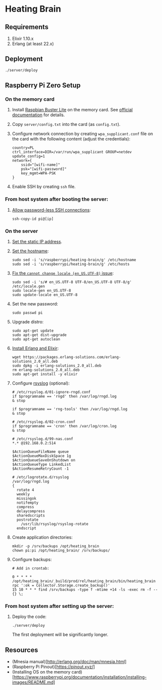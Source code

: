 # Heating Brain

## Requirements

1. Elixir 1.10.x
1. Erlang (at least 22.x)

## Deployment

```bash
./server/deploy
```

## Raspberry Pi Zero Setup

### On the memory card

1. Install [Raspbian Buster Lite](https://www.raspberrypi.org/downloads/raspbian/) on the memory card. See [official documentation](https://www.raspberrypi.org/documentation/installation/installing-images/README.md) for details.
1. Copy `server/config.txt` into the card (as `config.txt`).
1. Configure network connection by creating `wpa_supplicant.conf` file on the card with the following content (adjust the credentials):

    ```
    country=PL
    ctrl_interface=DIR=/var/run/wpa_supplicant GROUP=netdev
    update_config=1
    network={
        ssid="[wifi-name]"
        psk="[wifi-password]"
        key_mgmt=WPA-PSK
    }
    ```
1. Enable SSH by creating `ssh` file.

### From host system after booting the server:

1. [Allow password-less SSH connections](https://www.raspberrypi.org/documentation/remote-access/ssh/passwordless.md):

    ```
    ssh-copy-id pi@[ip]
    ```

### On the server

1. [Set the static IP address](https://thepihut.com/blogs/raspberry-pi-tutorials/how-to-give-your-raspberry-pi-a-static-ip-address-update).
1. [Set the hostname](https://thepihut.com/blogs/raspberry-pi-tutorials/19668676-renaming-your-raspberry-pi-the-hostname):

    ```
    sudo sed -i 's/raspberrypi/heating-brain/g' /etc/hostname
    sudo sed -i 's/raspberrypi/heating-brain/g' /etc/hosts
    ```

1. [Fix the `cannot change locale (en_US.UTF-8)` issue](https://www.jaredwolff.com/raspberry-pi-setting-your-locale/):

    ```
    sudo sed -i 's/# en_US.UTF-8 UTF-8/en_US.UTF-8 UTF-8/g' /etc/locale.gen
    sudo locale-gen en_US.UTF-8
    sudo update-locale en_US.UTF-8
    ```

1. Set the new password:

    ```
    sudo passwd pi
    ```

1. Upgrade distro:

    ```
    sudo apt-get update
    sudo apt-get dist-upgrade
    sudo apt-get autoclean
    ```

1. [Install Erlang and Elixir](https://www.erlang-solutions.com/blog/installing-elixir-on-a-raspberry-pi-the-easy-way.html):

    ```
    wget https://packages.erlang-solutions.com/erlang-solutions_2.0_all.deb
    sudo dpkg -i erlang-solutions_2.0_all.deb
    rm erlang-solutions_2.0_all.deb
    sudo apt-get install -y elixir
    ```

1. Configure [rsyslog](https://www.rsyslog.com/doc/master/tutorials/reliable_forwarding.html) (optional):

    ```
    # /etc/rsyslog.d/01-ignore-rngd.conf
    if $programname == 'rngd' then /var/log/rngd.log
    & stop

    if $programname == 'rng-tools' then /var/log/rngd.log
    & stop

    # /etc/rsyslog.d/02-cron.conf
    if $programname == 'cron' then /var/log/cron.log
    & stop

    # /etc/rsyslog.d/99-nas.conf
    *.* @192.168.0.2:514

    $ActionQueueFileName queue
    $ActionQueueMaxDiskSpace 1g
    $ActionQueueSaveOnShutdown on
    $ActionQueueType LinkedList
    $ActionResumeRetryCount -1

    # /etc/logrotate.d/rsyslog
    /var/log/rngd.log
    {
      rotate 4
      weekly
      missingok
      notifempty
      compress
      delaycompress
      sharedscripts
      postrotate
        /usr/lib/rsyslog/rsyslog-rotate
      endscript
    ```

1. Create application directories:

    ```
    mkdir -p /srv/backups /opt/heating_brain
    chown pi:pi /opt/heating_brain/ /srv/backups/
    ```

1. Configure backups:

    ```
    # Add in crontab:

    0 * * * * /opt/heating_brain/_build/prod/rel/heating_brain/bin/heating_brain rpc ':ok = Collector.Storage.create_backup()'
    15 10 * * * find /srv/backups -type f -mtime +14 -ls -exec rm -f -- {} \;
    ```

### From host system after setting up the server:

1. Deploy the code:

    ```
    ./server/deploy
    ```

    The first deployment will be significantly longer.

## Resources

* (Mnesia manual)[http://erlang.org/doc/man/mnesia.html]
* (Raspberry Pi Pinout)[https://pinout.xyz/]
* (Installing OS on the memory card)[https://www.raspberrypi.org/documentation/installation/installing-images/README.md]
